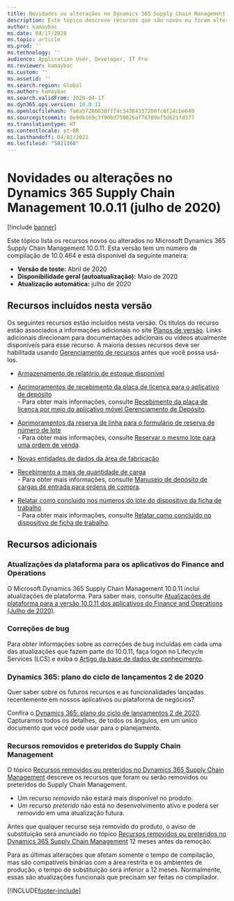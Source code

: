 ```yaml
---
title: Novidades ou alterações no Dynamics 365 Supply Chain Management 10.0.11 (junho de 2020)
description: Este tópico descreve recursos que são novos ou foram alterados no Dynamics 365 Supply Chain Management 10.0.11.
author: kamaybac
ms.date: 04/17/2020
ms.topic: article
ms.prod: ''
ms.technology: ''
audience: Application User, Developer, IT Pro
ms.reviewer: kamaybac
ms.custom: ''
ms.assetid: ''
ms.search.region: Global
ms.author: kamaybac
ms.search.validFrom: 2020-04-17
ms.dyn365.ops.version: 10.0.11
ms.openlocfilehash: fa6a57266838fff4c34384337200fc6f24cbe640
ms.sourcegitcommit: 0e8db169c3f90bd750826af76709ef5d621fd377
ms.translationtype: HT
ms.contentlocale: pt-BR
ms.lasthandoff: 04/01/2021
ms.locfileid: "5821168"
---
```

# <a name="whats-new-or-changed-in-dynamics-365-supply-chain-management-10011-july-2020"></a>Novidades ou alterações no Dynamics 365 Supply Chain Management 10.0.11 (julho de 2020)

[!include [banner](../includes/banner.md)]

Este tópico lista os recursos novos ou alterados no Microsoft Dynamics 365 Supply Chain Management 10.0.11. Esta versão tem um número de compilação de 10.0.464 e está disponível da seguinte maneira:

- **Versão de teste:** Abril de 2020
- **Disponibilidade geral (autoatualização):** Maio de 2020
- **Atualização automática:** julho de 2020

## <a name="features-included-in-this-release"></a>Recursos incluídos nesta versão

Os seguintes recursos estão incluídos nesta versão. Os títulos do recurso estão associados a informações adicionais no site [Planos de versão](https://docs.microsoft.com/dynamics365/release-plans/). Links adicionais direcionam para documentações adicionais ou vídeos atualmente disponíveis para esse recurso. A maioria desses recursos deve ser habilitada usando [Gerenciamento de recursos](../../fin-ops-core/fin-ops/get-started/feature-management/feature-management-overview.md) antes que você possa usá-los.

- [Armazenamento de relatório de estoque disponível](https://docs.microsoft.com/dynamics365-release-plan/2020wave1/dynamics365-supply-chain-management/inventory-on-hand-report-storage)

- [Aprimoramentos de recebimento da placa de licença para o aplicativo de depósito](https://docs.microsoft.com/dynamics365-release-plan/2020wave1/dynamics365-supply-chain-management/license-plate-receiving-enhancements-warehousing-mobile-app)<br> - Para obter mais informações, consulte [Recebimento da placa de licença por meio do aplicativo móvel Gerenciamento de Depósito](../warehousing/warehousing-mobile-device-app-license-plate-receiving.md).

- [Aprimoramentos da reserva de linha para o formulário de reserva de número de lote](https://docs.microsoft.com/dynamics365-release-plan/2020wave1/dynamics365-supply-chain-management/line-reservation-enhancements-batch-number-reservation-form)<br> - Para obter mais informações, consulte [Reservar o mesmo lote para uma ordem de venda](../sales-marketing/reserve-same-batch-sales-order.md).

- [Novas entidades de dados da área de fabricação](https://docs.microsoft.com/dynamics365-release-plan/2020wave1/dynamics365-supply-chain-management/new-data-entities-manufacturing-area)

- [Recebimento a mais de quantidade de carga](https://docs.microsoft.com/dynamics365-release-plan/2020wave1/dynamics365-supply-chain-management/warehouse-management-inbound-load-management-enhancement)<br> - Para obter mais informações, consulte [Manuseio de depósito de cargas de entrada para ordens de compra](../warehousing/inbound-load-handling.md).

- [Relatar como concluído nos números do lote do dispositivo da ficha de trabalho](https://docs.microsoft.com/dynamics365-release-plan/2020wave1/dynamics365-supply-chain-management/report-as-finished-batch-numbers-job-card-device)<br> - Para obter mais informações, consulte [Relatar como concluído no dispositivo de ficha de trabalho](../production-control/report-finished-job-device.md).

## <a name="additional-resources"></a>Recursos adicionais

### <a name="platform-updates-for-finance-and-operations-apps"></a>Atualizações da plataforma para os aplicativos do Finance and Operations

O Microsoft Dynamics 365 Supply Chain Management 10.0.11 inclui atualizações de plataforma. Para saber mais, consulte [Atualizações de plataforma para a versão 10.0.11 dos aplicativos do Finance and Operations (Julho de 2020)](../../fin-ops-core/dev-itpro/get-started/whats-new-platform-update-35.md).

### <a name="bug-fixes"></a>Correções de bug

Para obter informações sobre as correções de bug incluídas em cada uma das atualizações que fazem parte do 10.0.11, faça logon no Lifecycle Services (LCS) e exiba o [Artigo da base de dados de conhecimento](https://fix.lcs.dynamics.com/Issue/Details?bugId=438264&dbType=3&qc=d7dbe350d53c7743949f6afa556ea8d19b4fc1d3e16824e1a2eef32e0c3b300a).

### <a name="dynamics-365-2020-release-wave-1-plan"></a>Dynamics 365: plano do ciclo de lançamentos 2 de 2020

Quer saber sobre os futuros recursos e as funcionalidades lançadas recentemente em nossos aplicativos ou plataforma de negócios?

Confira o [Dynamics 365: plano do ciclo de lançamentos 2 de 2020](https://docs.microsoft.com/dynamics365-release-plan/2020wave1/index). Capturamos todos os detalhes, de todos os ângulos, em um único documento que você pode usar para o planejamento.

### <a name="removed-and-deprecated-supply-chain-management-features"></a>Recursos removidos e preteridos do Supply Chain Management

O tópico [Recursos removidos ou preteridos no Dynamics 365 Supply Chain Management](removed-deprecated-features-scm-updates.md) descreve os recursos que foram ou serão removidos ou preteridos do Supply Chain Management.

- Um recurso *removido* não estará mais disponível no produto.
- Um recurso *preterido* não está no desenvolvimento ativo e poderá ser removido em uma atualização futura.

Antes que qualquer recurso seja removido do produto, o aviso de substituição será anunciado no tópico [Recursos removidos ou preteridos no Dynamics 365 Supply Chain Management](removed-deprecated-features-scm-updates.md) 12 meses antes da remoção.

Para as últimas alterações que afetam somente o tempo de compilação, mas são compatíveis binárias com a área restrita e os ambientes de produção, o tempo de substituição será inferior a 12 meses. Normalmente, essas são atualizações funcionais que precisam ser feitas no compilador.


[!INCLUDE[footer-include](../../includes/footer-banner.md)]